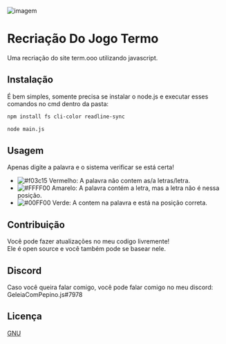 ![imagem](https://i.imgur.com/aGWj48Y.png)
# Recriação Do Jogo Termo
Uma recriação do site term.ooo utilizando javascript.

## Instalação

É bem simples, somente precisa se instalar o node.js e executar esses comandos no cmd dentro da pasta:

```bash
npm install fs cli-color readline-sync

node main.js
```

## Usagem

Apenas digite a palavra e o sistema verificar se está certa!</br>

- ![#f03c15](https://via.placeholder.com/15/f03c15/f03c15.png) Vermelho: A palavra não contem as/a letras/letra.
- ![#FFFF00](https://via.placeholder.com/15/FFFF00/FFFF00.png) Amarelo: A palavra contém a letra, mas a letra não é nessa posição.
- ![#00FF00](https://via.placeholder.com/15/00FF00/00FF00.png) Verde: A contem na palavra e está na posição correta.
 
## Contribuição
Você pode fazer atualizações no meu codigo livremente!</br>
Ele é open source e você também pode se basear nele.</br>

## Discord

Caso você queira falar comigo, você pode falar comigo no meu discord:</br>
GeleiaComPepino.js#7978</br>

## Licença
[GNU](https://www.gnu.org/licenses/)

